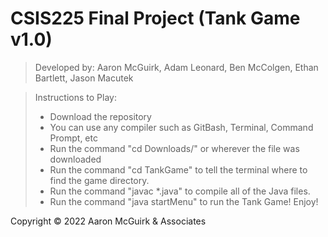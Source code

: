 # CSIS225 Final Project (Tank Game v1.0)
> Developed by: Aaron McGuirk, Adam Leonard, Ben McColgen, Ethan Bartlett, Jason Macutek

>Instructions to Play:
>* Download the repository
>* You can use any compiler such as GitBash, Terminal, Command Prompt, etc
>* Run the command "cd Downloads/" or wherever the file was downloaded
>* Run the command "cd TankGame" to tell the terminal where to find the game directory.
>* Run the command "javac *.java" to compile all of the Java files.
>* Run the command "java startMenu" to run the Tank Game! Enjoy!

Copyright © 2022 Aaron McGuirk & Associates

